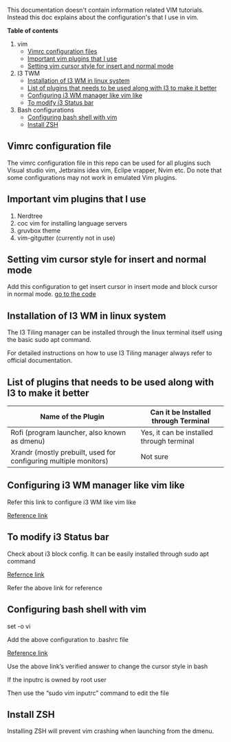 This documentation doesn't contain information related VIM tutorials.  Instead this doc explains about the configuration's that I use in vim.

**Table of contents**

1.  vim
    - [Vimrc configuration files](#vimrc-configuration-file)
    - [Important vim plugins that I use](#important-vim-plugins-that-i-use)
    - [Setting vim cursor style for insert and normal mode](#setting-vim-cursor-style-for-insert-and-normal-mode)
2.  I3 TWM
    - [Installation of I3 WM in linux system](#installation-of-i3-wm-in-linux-system)
    - [List of plugins that needs to be used along with I3 to make it better](#list-of-plugins-that-needs-to-be-used-along-with-i3-to-make-it-better)
    - [Configuring i3 WM manager like vim like](#configuring-i3-wm-manager-like-vim-like)
    - [To modify i3 Status bar](#to-modify-i3-status-bar)
3.  Bash configurations
    - [Configuring bash shell with vim](#configuring-bash-shell-with-vim)
    - [Install ZSH](#install-zsh)

## Vimrc configuration file

The vimrc configuration file in this repo can be used for all plugins such Visual studio vim, Jetbrains idea vim, Eclipe vrapper, Nvim etc.  Do note that some configurations may not work in emulated Vim plugins.

## Important vim plugins that I use

1. Nerdtree
2. coc vim for installing language servers
3. gruvbox theme
4. vim-gitgutter (currently not in use)

## Setting vim cursor style for insert and normal mode

Add this configuration to get insert cursor in insert mode and block cursor in normal mode. [go to the code](https://github.com/sathishsekarss/Configuration-Files/blob/master/.vimrc#L89)


## Installation of I3 WM in linux system

The I3 Tiling manager can be installed through the linux terminal itself using the basic sudo apt command.

For detailed instructions on how to use I3 Tiling manager always refer to official documentation.

## List of plugins that needs to be used along with I3 to make it better

| Name of the Plugin                                                            | Can it be Installed through Terminal                   |
|-------------------------------------------------------------------------------|---------------------------------------------------|
| Rofi (program launcher, also known as dmenu)                                 | Yes, it can be installed through terminal         |
| Xrandr (mostly prebuilt, used for configuring multiple monitors)             | Not sure                                          |

## Configuring i3 WM manager like vim like

Refer this link to configure i3 WM like vim like

[ Reference link ](https://faq.i3wm.org/question/2294/vim-and-keybinds.1.html)

## To modify i3 Status bar

Check about i3 block config.  It can be easily installed through sudo apt command

[Refernce link](https://vivien.github.io/i3blocks/i3blocks.1.html#_name)

Refer the above link for reference

## Configuring bash shell with vim

set -o vi

Add the above configuration to .bashrc file

[Reference link](https://stackoverflow.com/questions/44534678/how-to-change-cursor-shape-depending-on-vi-mode-in-bash)

Use the above link’s verified answer to change the cursor style in bash

If the inputrc is owned by root user

Then use the “sudo vim inputrc” command to edit the file

## Install ZSH

Installing ZSH will prevent vim crashing when launching from the dmenu.